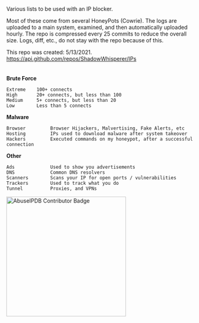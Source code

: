 Various lists to be used with an IP blocker.

Most of these come from several HoneyPots (Cowrie). The logs are uploaded to a main system, examined, and then automatically uploaded hourly. The repo is compressed every 25 commits to reduce the overall size. Logs, diff, etc., do not stay with the repo because of this.

This repo was created: 5/13/2021. https://api.github.com/repos/ShadowWhisperer/IPs  
<br/>  
**Brute Force**

    Extreme    100+ connects  
    High       20+ connects, but less than 100  
    Medium     5+ connects, but less than 20  
    Low        Less than 5 connects  


**Malware**

    Browser         Browser Hijackers, Malvertising, Fake Alerts, etc  
    Hosting         IPs used to download malware after system takeover
    Hackers         Executed commands on my honeypot, after a successful connection  


**Other**

    Ads             Used to show you advertisements
    DNS             Common DNS resolvers
    Scanners        Scans your IP for open ports / vulnerabilities
    Trackers        Used to track what you do
    Tunnel          Proxies, and VPNs  


<a href="https://www.abuseipdb.com/user/51407" title="AbuseIPDB is an IP address blacklist for webmasters and sysadmins to report IP addresses engaging in abusive behavior on their networks">
    <img src="https://www.abuseipdb.com/contributor/51407.svg" alt="AbuseIPDB Contributor Badge" style="width: 312px;">
</a>

